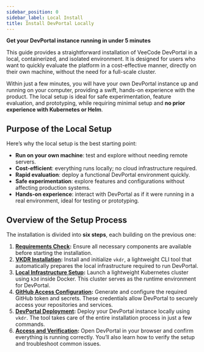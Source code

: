 ```yaml
---
sidebar_position: 0
sidebar_label: Local Install
title: Install DevPortal Locally
---
```


**Get your DevPortal instance running in under 5 minutes**

This guide provides a straightforward installation of VeeCode DevPortal in a local, containerized, and isolated environment.
It is designed for users who want to quickly evaluate the platform in a cost-effective manner, directly on their own machine, without the need for a full-scale cluster.

Within just a few minutes, you will have your own DevPortal instance up and running on your computer, providing a swift, hands-on experience with the product.
The local setup is ideal for safe experimentation, feature evaluation, and prototyping, while requiring minimal setup and **no prior experience with Kubernetes or Helm**.

## Purpose of the Local Setup

Here’s why the local setup is the best starting point:

- **Run on your own machine**: test and explore without needing remote servers.
- **Cost-efficient**: everything runs locally; no cloud infrastructure required.
- **Rapid evaluation**: deploy a functional DevPortal environment quickly.
- **Safe experimentation**: explore features and configurations without affecting production systems.
- **Hands-on experience**: interact with DevPortal as if it were running in a real environment, ideal for testing or prototyping.

## Overview of the Setup Process

The installation is divided into **six steps**, each building on the previous one:

1. **[Requirements Check](requirements.md):**
   Ensure all necessary components are available before starting the installation.
1. **[VKDR Installation](vkdr-install.md):**
   Install and initialize `vkdr`, a lightweight CLI tool that automatically prepares the local infrastructure required to run DevPortal.
1. **[Local Infrastructure Setup](infra.md):**
   Launch a lightweight Kubernetes cluster using `k3d` inside Docker. This cluster serves as the runtime environment for DevPortal.
1. **[GitHub Access Configuration](github.md):**
   Generate and configure the required GitHub token and secrets. These credentials allow DevPortal to securely access your repositories and services.
1. **[DevPortal Deployment](install-devportal.md):**
   Deploy your DevPortal instance locally using `vkdr`. The tool takes care of the entire installation process in just a few commands.
1. **[Access and Verification](access-and-testing.md):**
   Open DevPortal in your browser and confirm everything is running correctly. You’ll also learn how to verify the setup and troubleshoot common issues.

